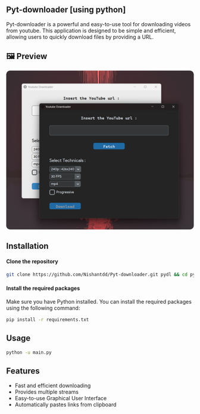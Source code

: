 ## Pyt-downloader [using python]

Pyt-downloader is a powerful and easy-to-use tool for downloading videos from youtube. This application is designed to be simple and efficient, allowing users to quickly download files by providing a URL.

## 🖼 Preview
<img width="600" src="https://github.com/Nishantdd/Pyt-downloader/blob/main/assets/preview.png" style="border-radius:10px">

## Installation
#### Clone the repository
```bash
git clone https://github.com/Nishantdd/Pyt-downloader.git pydl && cd pydl 
```
#### Install the required packages
Make sure you have Python installed. You can install the required packages using the following command:
```bash
pip install -r requirements.txt
```
## Usage
```bash
python -u main.py
```

## Features
- Fast and efficient downloading
- Provides multiple streams
- Easy-to-use Graphical User Interface
- Automatically pastes links from clipboard